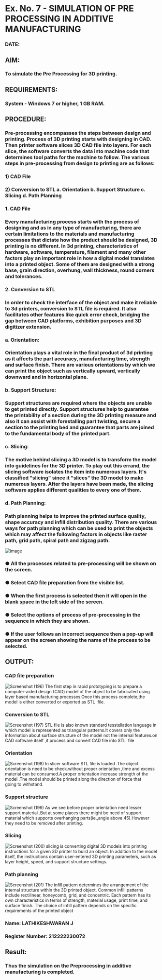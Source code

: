 # Ex. No. 7 - SIMULATION OF PRE PROCESSING IN ADDITIVE MANUFACTURING
### DATE: 
## AIM:
### To simulate the Pre Processing for 3D printing.

## REQUIREMENTS:
### System - Windows 7 or higher, 1 GB RAM.

## PROCEDURE:
### Pre-processing encompasses the steps between design and printing. Process of 3D printing starts with designing in CAD. Then printer software slices 3D CAD file into layers. For each slice, the software converts the data into machine code that determines tool paths for the machine to follow. The various steps in pre-processing from design to printing are as follows:

### 1)	CAD File
### 2)	Conversion to STL a. Orientation b. Support Structure c. Slicing d. Path Planning

### 1. CAD File
### Every manufacturing process starts with the process of designing and as in any type of manufacturing, there are certain limitations to the materials and manufacturing processes that dictate how the product should be designed, 3D printing is no different. In 3d printing, characteristics of hardware, software, temperature, filament and many other factors play an important role in how a digital model translates into a printed object. Some of them are designed with a strong base, grain direction, overhung, wall thickness, round corners and tolerances.

### 2. Conversion to STL
### In order to check the interface of the object and make it reliable to 3d printers, conversion to STL file is required. It also facilitates other features like quick error check, bridging the gap between CAD platforms, exhibition purposes and 3D digitizer extension.

### a. Orientation:
### Orientation plays a vital role in the final product of 3d printing as it affects the part accuracy, manufacturing time, strength and surface finish. There are various orientations by which we can print the object such as vertically upward, vertically downward and in horizontal plane.

### b. Support Structure:
### Support structures are required where the objects are unable to get printed directly. Support structures help to guarantee the printability of a section during the 3D printing measure and also it can assist with forestalling part twisting, secure a section to the printing bed and guarantee that parts are joined to the fundamental body of the printed part.

### c. Slicing:
### The motive behind slicing a 3D model is to transform the model into guidelines for the 3D printer. To play out this errand, the slicing software isolates the item into numerous layers. It's classified "slicing" since it "slices" the 3D model to make numerous layers. After the layers have been made, the slicing software applies different qualities to every one of them.

### d. Path Planning:
### Path planning helps to improve the printed surface quality, shape accuracy and infill distribution quality. There are various ways for path planning which can be used to print the objects which may affect the following factors in objects like raster path, grid path, spiral path and zigzag path.

![image](https://github.com/Sellakumar1987/Ex.-No.-7---SIMULATION-OF-PRE--PROCESSING-IN-ADDITIVE-MANUFACTURING/assets/113594316/baef8515-67d7-4c96-accc-4ee88035c9e7)

### ●	All the processes related to pre-processing will be shown on the screen.
### ●	Select CAD file preparation from the visible list.
### ●	When the first process is selected then it will open in the blank space in the left side of the screen.
### ●	Select the options of process of pre-processing in the sequence in which they are shown.
### ●	If the user follows an incorrect sequence then a pop-up will appear on the screen showing the name of the process to be selected.

## OUTPUT:
### CAD file preparation 
![Screenshot (196)](https://github.com/LATHIKESHWARAN/Ex.-No.-7---SIMULATION-OF-PRE--PROCESSING-IN-ADDITIVE-MANUFACTURING/assets/119393556/bc23de90-9348-4fd8-88ba-df2c711b522f)
The first step in rapid prototyping is to prepare a computer-aided design (CAD) model of the object to be fabricated using layer based manufacturing processes.Once this process complete,the model is either converted or exported as STL  file.
### Conversion to STL
![Screenshot (197)](https://github.com/LATHIKESHWARAN/Ex.-No.-7---SIMULATION-OF-PRE--PROCESSING-IN-ADDITIVE-MANUFACTURING/assets/119393556/196e4063-2cec-4420-9015-5856cfd4e16d)
STL file is also known standard tesstellation language in which 
model is represented as  triangular patterns.It covers only the information about surface structure of the model not the internal features.on CAD software itself ,it process and  convert CAD file into STL  file
### Orientation
![Screenshot (198)](https://github.com/LATHIKESHWARAN/Ex.-No.-7---SIMULATION-OF-PRE--PROCESSING-IN-ADDITIVE-MANUFACTURING/assets/119393556/1f97f0c6-76bb-4b9e-bd41-20bc3cdb4c8d)
In slicer software STL file is loaded .The object orientation is need to be check.without proper orientation ,time and excess material can be consumed.A proper orientation increase strength of the model .The model should be printed along the direction of force that going to withstand.
### Support structure
![Screenshot (199)](https://github.com/LATHIKESHWARAN/Ex.-No.-7---SIMULATION-OF-PRE--PROCESSING-IN-ADDITIVE-MANUFACTURING/assets/119393556/016b6fee-09e0-46c0-877f-577566465129)
As we see before proper orientation need lesser support material .But  at some places there might be need of support material which supports overhanging parts(ie.,angle above 45).However they need to be removed after printing.
### Slicing
![Screenshot (200)](https://github.com/LATHIKESHWARAN/Ex.-No.-7---SIMULATION-OF-PRE--PROCESSING-IN-ADDITIVE-MANUFACTURING/assets/119393556/9b011d94-bb79-41c6-ac03-0ee1077c54cf)
slicing is converting digital 3D models into printing instructions for a given 3D printer to build an object. In addition to the model itself, the instructions contain user-entered 3D printing parameters, such as layer height, speed, and support structure settings.
### Path planning
![Screenshot (201)](https://github.com/LATHIKESHWARAN/Ex.-No.-7---SIMULATION-OF-PRE--PROCESSING-IN-ADDITIVE-MANUFACTURING/assets/119393556/792f00e4-d149-4431-b3a1-6847e2227c2e)
The infill pattern determines the arrangement of the internal structure within the 3D printed object. Common infill patterns include rectilinear, honeycomb, grid, and concentric. Each pattern has its own characteristics in terms of strength, material usage, print time, and surface finish. The choice of infill pattern depends on the specific requirements of the printed object
### Name: LATHIKESHWARAN J
### Register Number: 212222230072

## Result: 
### Thus the simulation on the Preprocessing in additive manufacturing is completed.
